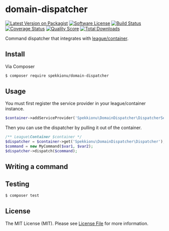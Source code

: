 # domain-dispatcher

[![Latest Version on Packagist][ico-version]][link-packagist]
[![Software License][ico-license]](LICENSE.md)
[![Build Status][ico-travis]][link-travis]
[![Coverage Status][ico-scrutinizer]][link-scrutinizer]
[![Quality Score][ico-code-quality]][link-code-quality]
[![Total Downloads][ico-downloads]][link-downloads]

Command dispatcher that integrates with [league/container](http://container.thephpleague.com/).  

## Install

Via Composer

``` bash
$ composer require spekkionu/domain-dispatcher
```

## Usage

You must first register the service provider in your league/container instance.

``` php
$container->addServiceProvider('Spekkionu\DomainDispatcher\DispatcherServiceProvider');
``` 

Then you can use the dispatcher by pulling it out of the container.

``` php
/** League\Container $container */
$dispatcher = $container->get('Spekkionu\DomainDispatcher\Dispatcher');
$command = new MyCommand($var1, $var2);
$dispatcher->dispatch($command);
```

## Writing a command



## Testing

``` bash
$ composer test
```

## License

The MIT License (MIT). Please see [License File](LICENSE.md) for more information.

[ico-version]: https://img.shields.io/packagist/v/spekkionu/domain-dispatcher.svg?style=flat-square
[ico-license]: https://img.shields.io/badge/license-MIT-brightgreen.svg?style=flat-square
[ico-travis]: https://img.shields.io/travis/spekkionu/domain-dispatcher/master.svg?style=flat-square
[ico-scrutinizer]: https://img.shields.io/scrutinizer/coverage/g/spekkionu/domain-dispatcher.svg?style=flat-square
[ico-code-quality]: https://img.shields.io/scrutinizer/g/spekkionu/domain-dispatcher.svg?style=flat-square
[ico-downloads]: https://img.shields.io/packagist/dt/spekkionu/domain-dispatcher.svg?style=flat-square

[link-packagist]: https://packagist.org/packages/spekkionu/domain-dispatcher
[link-travis]: https://travis-ci.org/spekkionu/domain-dispatcher
[link-scrutinizer]: https://scrutinizer-ci.com/g/spekkionu/domain-dispatcher/code-structure
[link-code-quality]: https://scrutinizer-ci.com/g/spekkionu/domain-dispatcher
[link-downloads]: https://packagist.org/packages/spekkionu/domain-dispatcher
[link-author]: https://github.com/spekkionu
[link-contributors]: ../../contributors
